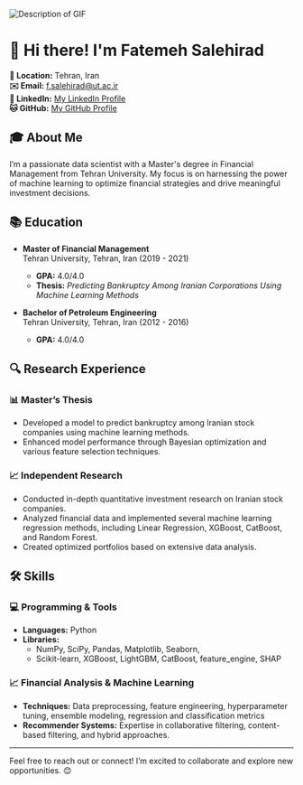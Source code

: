 ![Description of GIF](https://user-images.githubusercontent.com/113302094/211284885-f4291eef-88a6-48cb-a06e-28c3481a75b0.gif)

# 👋 Hi there! I'm Fatemeh Salehirad

**📍 Location:** Tehran, Iran  
**✉️ Email:** [f.salehirad@ut.ac.ir](mailto:f.salehirad@ut.ac.ir)  
**🔗 LinkedIn:** [My LinkedIn Profile](https://www.linkedin.com/in/fatemeh-salehi-rad-29a62922b/)  
**🐱 GitHub:** [My GitHub Profile](https://github.com/FatemehSalehiRad)  

## 🎓 About Me

I’m a passionate data scientist with a Master's degree in Financial Management from Tehran University. My focus is on harnessing the power of machine learning to optimize financial strategies and drive meaningful investment decisions. 

## 📚 Education

- **Master of Financial Management**  
  Tehran University, Tehran, Iran (2019 - 2021)  
  - **GPA:** 4.0/4.0  
  - **Thesis:** *Predicting Bankruptcy Among Iranian Corporations Using Machine Learning Methods*  

- **Bachelor of Petroleum Engineering**  
  Tehran University, Tehran, Iran (2012 - 2016)  
  - **GPA:** 4.0/4.0  

## 🔍 Research Experience

### 📊 Master’s Thesis
- Developed a model to predict bankruptcy among Iranian stock companies using machine learning methods.
- Enhanced model performance through Bayesian optimization and various feature selection techniques.

### 📈 Independent Research
- Conducted in-depth quantitative investment research on Iranian stock companies.
- Analyzed financial data and implemented several machine learning regression methods, including Linear Regression, XGBoost, CatBoost, and Random Forest.
- Created optimized portfolios based on extensive data analysis.

## 🛠️ Skills

### 💻 Programming & Tools
- **Languages:** Python  
- **Libraries:** 
  - NumPy, SciPy, Pandas, Matplotlib, Seaborn, 
  - Scikit-learn, XGBoost, LightGBM, CatBoost, feature_engine, SHAP

### 📈 Financial Analysis & Machine Learning
- **Techniques:** Data preprocessing, feature engineering, hyperparameter tuning, ensemble modeling, regression and classification metrics
- **Recommender Systems:** Expertise in collaborative filtering, content-based filtering, and hybrid approaches.


---

Feel free to reach out or connect! I’m excited to collaborate and explore new opportunities. 😊

